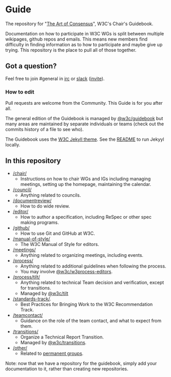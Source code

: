 # Guide

The repository for "[The Art of Consensus](https://www.w3.org/guide/)", W3C's Chair's Guidebook.

Documentation on how to participate in W3C WGs is split between multiple wikipages, github repos and emails. This means new members find difficulty in finding information as to how to participate and maybe give up trying. This repository is the place to pull all of those
together.

## Got a question?

Feel free to join #general in [irc](https://webirc.w3.org/?channels=general) or [slack](https://w3ccommunity.slack.com/) ([invite](https://www.w3.org/slack-w3ccommunity-invite)).

### How to edit

Pull requests are welcome from the Community. This Guide is for you after all.

The general edition of the Guidebook is managed by [@w3c/guidebook](https://github.com/orgs/w3c/teams/guidebook) but many areas are maintained by separate individuals or teams (check out the commits history of a file to see who).

The Guidebook uses the [W3C Jekyll theme](https://github.com/w3c/w3c-jekyll-theme). See the [README](https://github.com/w3c/w3c-jekyll-theme/blob/main/README.md) to run Jekyyl locally.

## In this repository

* [/chair/](chair)
  * Instructions on how to chair WGs and IGs including managing meetings, setting up the homepage, maintaining the calendar.
* [/council/](council)
  * Anything related to councils.
* [/documentreview/](documentreview)
  * How to do wide review.
* [/editor/](editor)
  * How to author a specification, including ReSpec or other spec making programs.
* [/github/](github)
  * How to use Git and GitHub at W3C.
* [/manual-of-style/](manual-of-style)
  * The W3C Manual of Style for editors.
* [/meetings/](meetings)
  * Anything related to organizing meetings, including events.
* [/process/](process)
  * Anything related to additional guidelines when following the process.
  * You may involve [@w3c/w3process-editors](https://github.com/orgs/w3c/teams/w3process-editors).
* [/process/tilt/](process/tilt)
  * Anything related to technical Team decision and verification, except for transitions.
  * Managed by [@w3c/tilt](https://github.com/orgs/w3c/teams/tilt)
* [/standards-track/](standards-track).
  * Best Practices for Bringing Work to the W3C Recommendation Track.
* [/teamcontact/](teamcontact)
  * Guidance on the role of the team contact, and what to expect from them.
* [/transitions/](transitions)
  * Organize a Technical Report Transition.
  * Managed by [@w3c/transitions](https://github.com/orgs/w3c/teams/transitions).
* [/other/](other)
  * Related to [permanent groups](https://www.w3.org/groups/).

Note: now that we have a repository for the guidebook, simply add your documentation to it, rather than creating new repositories.
